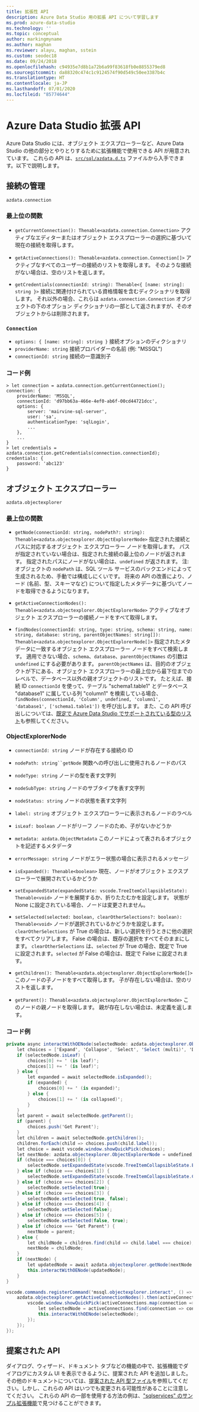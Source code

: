 ```yaml
---
title: 拡張性 API
description: Azure Data Studio 用の拡張 API について学習します
ms.prod: azure-data-studio
ms.technology: ''
ms.topic: conceptual
author: markingmyname
ms.author: maghan
ms.reviewer: alayu, maghan, sstein
ms.custom: seodec18
ms.date: 09/24/2018
ms.openlocfilehash: c94935e7d8b1a72b6a99f83618fb0e8855379ed8
ms.sourcegitcommit: da88320c474c1c9124574f90d549c50ee3387b4c
ms.translationtype: HT
ms.contentlocale: ja-JP
ms.lasthandoff: 07/01/2020
ms.locfileid: "85774644"
---
```

# <a name="azure-data-studio-extensibility-apis"></a>Azure Data Studio 拡張 API

Azure Data Studio には、オブジェクト エクスプローラーなど、Azure Data Studio の他の部分とやりとりするために拡張機能で使用できる API が用意されています。 これらの API は、[`src/sql/azdata.d.ts`](https://github.com/Microsoft/azuredatastudio/blob/main/src/sql/azdata.d.ts) ファイルから入手できます。以下で説明します。

## <a name="connection-management"></a>接続の管理
`azdata.connection`

### <a name="top-level-functions"></a>最上位の関数

- `getCurrentConnection(): Thenable<azdata.connection.Connection>` アクティブなエディターまたはオブジェクト エクスプローラーの選択に基づいて現在の接続を取得します。

- `getActiveConnections(): Thenable<azdata.connection.Connection[]>` アクティブなすべてのユーザーの接続のリストを取得します。 そのような接続がない場合は、空のリストを返します。

- `getCredentials(connectionId: string): Thenable<{ [name: string]: string }>` 接続に関連付けられている資格情報を含むディクショナリを取得します。 それ以外の場合、これらは `azdata.connection.Connection` オブジェクトの下のオプション ディクショナリの一部として返されますが、そのオブジェクトからは削除されます。 

### `Connection`
- `options: { [name: string]: string }` 接続オプションのディクショナリ
- `providerName: string` 接続プロバイダーの名前 (例: "MSSQL")
- `connectionId: string` 接続の一意識別子

### <a name="example-code"></a>コード例
```
> let connection = azdata.connection.getCurrentConnection();
connection: {
    providerName: 'MSSQL',
    connectionId: 'd97bb63a-466e-4ef0-ab6f-00cd44721dcc',
    options: {
        server: 'mairvine-sql-server',
        user: 'sa',
        authenticationType: 'sqlLogin',
        ...
    },
    ...
}
> let credentials = azdata.connection.getCredentials(connection.connectionId);
credentials: {
    password: 'abc123'
}

```

## <a name="object-explorer"></a>オブジェクト エクスプローラー

`azdata.objectexplorer`


### <a name="top-level-functions"></a>最上位の関数
- `getNode(connectionId: string, nodePath?: string): Thenable<azdata.objectexplorer.ObjectExplorerNode>` 指定された接続とパスに対応するオブジェクト エクスプローラー ノードを取得します。 パスが指定されていない場合は、指定された接続の最上位のノードが返されます。 指定されたパスにノードがない場合は、`undefined` が返されます。 注:オブジェクトの `nodePath` は、SQL ツール サービスのバックエンドによって生成されるため、手動では構成しにくいです。 将来の API の改善により、ノード (名前、型、スキーマなど) について指定したメタデータに基づいてノードを取得できるようになります。

- `getActiveConnectionNodes(): Thenable<azdata.objectexplorer.ObjectExplorerNode>` アクティブなオブジェクト エクスプローラーの接続ノードをすべて取得します。

- `findNodes(connectionId: string, type: string, schema: string, name: string, database: string, parentObjectNames: string[]): Thenable<azdata.objectexplorer.ObjectExplorerNode[]>` 指定されたメタデータに一致するオブジェクト エクスプローラー ノードをすべて検索します。 適用できない場合、`schema`、`database`、`parentObjectNames` の引数は `undefined` にする必要があります。 `parentObjectNames` は、目的のオブジェクトが下にある、オブジェクト エクスプローラーの最上位から最下位までのレベルで、データベース以外の親オブジェクトのリストです。 たとえば、接続 ID `connectionId` を使って、テーブル "schema1.table1" とデータベース "database1" に属している列 "column1" を検索している場合、`findNodes(connectionId, 'Column', undefined, 'column1', 'database1', ['schema1.table1'])` を呼び出します。 また、この API 呼び出しについては、[既定で Azure Data Studio でサポートされている型のリスト](https://github.com/Microsoft/azuredatastudio/wiki/Object-Explorer-types-supported-by-FindNodes-API)も参照してください。

### <a name="objectexplorernode"></a>ObjectExplorerNode
- `connectionId: string` ノードが存在する接続の ID

- `nodePath: string``getNode` 関数への呼び出しに使用されるノードのパス

- `nodeType: string` ノードの型を表す文字列

- `nodeSubType: string` ノードのサブタイプを表す文字列

- `nodeStatus: string` ノードの状態を表す文字列

- `label: string` オブジェクト エクスプローラーに表示されるノードのラベル

- `isLeaf: boolean` ノードがリーフ ノードのため、子がないかどうか

- `metadata: azdata.ObjectMetadata` このノードによって表されるオブジェクトを記述するメタデータ

- `errorMessage: string` ノードがエラー状態の場合に表示されるメッセージ

- `isExpanded(): Thenable<boolean>` 現在、ノードがオブジェクト エクスプローラーで展開されているかどうか

- `setExpandedState(expandedState: vscode.TreeItemCollapsibleState): Thenable<void>` ノードを展開するか、折りたたむかを設定します。 状態が None に設定されている場合、ノードは変更されません。

- `setSelected(selected: boolean, clearOtherSelections?: boolean): Thenable<void>` ノードが選択されているかどうかを設定します。 `clearOtherSelections` が True の場合は、新しい選択を行うときに他の選択をすべてクリアします。 False の場合は、既存の選択をすべてそのままにします。 `clearOtherSelections` は、`selected` が True の場合、既定で True に設定されます。`selected` が False の場合は、既定で False に設定されます。

- `getChildren(): Thenable<azdata.objectexplorer.ObjectExplorerNode[]>` このノードの子ノードをすべて取得します。 子が存在しない場合は、空のリストを返します。

- `getParent(): Thenable<azdata.objectexplorer.ObjectExplorerNode>` このノードの親ノードを取得します。 親が存在しない場合は、未定義を返します。

### <a name="example-code"></a>コード例

```cs
private async interactWithOENode(selectedNode: azdata.objectexplorer.ObjectExplorerNode): Promise<void> {
    let choices = ['Expand', 'Collapse', 'Select', 'Select (multi)', 'Deselect', 'Deselect (multi)'];
    if (selectedNode.isLeaf) {
        choices[0] += ' (is leaf)';
        choices[1] += ' (is leaf)';
    } else {
        let expanded = await selectedNode.isExpanded();
        if (expanded) {
            choices[0] += ' (is expanded)';
        } else {
            choices[1] += ' (is collapsed)';
        }
    }
    let parent = await selectedNode.getParent();
    if (parent) {
        choices.push('Get Parent');
    }
    let children = await selectedNode.getChildren();
    children.forEach(child => choices.push(child.label));
    let choice = await vscode.window.showQuickPick(choices);
    let nextNode: azdata.objectexplorer.ObjectExplorerNode = undefined;
    if (choice === choices[0]) {
        selectedNode.setExpandedState(vscode.TreeItemCollapsibleState.Expanded);
    } else if (choice === choices[1]) {
        selectedNode.setExpandedState(vscode.TreeItemCollapsibleState.Collapsed);
    } else if (choice === choices[2]) {
        selectedNode.setSelected(true);
    } else if (choice === choices[3]) {
        selectedNode.setSelected(true, false);
    } else if (choice === choices[4]) {
        selectedNode.setSelected(false);
    } else if (choice === choices[5]) {
        selectedNode.setSelected(false, true);
    } else if (choice === 'Get Parent') {
        nextNode = parent;
    } else {
        let childNode = children.find(child => child.label === choice);
        nextNode = childNode;
    }
    if (nextNode) {
        let updatedNode = await azdata.objectexplorer.getNode(nextNode.connectionId, nextNode.nodePath);
        this.interactWithOENode(updatedNode);
    }
}

vscode.commands.registerCommand('mssql.objectexplorer.interact', () => {
    azdata.objectexplorer.getActiveConnectionNodes().then(activeConnections => {
        vscode.window.showQuickPick(activeConnections.map(connection => connection.label + ' ' + connection.connectionId)).then(selection => {
            let selectedNode = activeConnections.find(connection => connection.label + ' ' + connection.connectionId === selection);
            this.interactWithOENode(selectedNode);
        });
    });
});
```

## <a name="proposed-apis"></a>提案された API

ダイアログ、ウィザード、ドキュメント タブなどの機能の中で、拡張機能でダイアログにカスタム UI を表示できるように、提案された API を追加しました。 その他のドキュメントについては、[提案された API 型ファイル](https://github.com/Microsoft/azuredatastudio/blob/main/src/sql/azdata.proposed.d.ts)を参照してください。しかし、これらの API はいつでも変更される可能性があることに注意してください。 これらの API の一部を使用する方法の例は、["sqlservices" のサンプル拡張機能](https://github.com/Microsoft/azuredatastudio/tree/main/samples/sqlservices)で見つけることができます。


